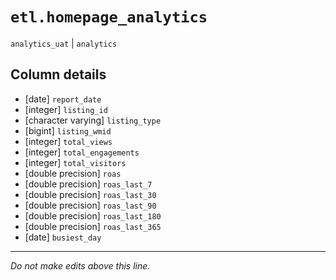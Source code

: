 # `etl.homepage_analytics`
`analytics_uat` | `analytics`

## Column details
* [date]      `report_date`
* [integer]   `listing_id`
* [character varying] `listing_type`
* [bigint]    `listing_wmid`
* [integer]   `total_views`
* [integer]   `total_engagements`
* [integer]   `total_visitors`
* [double precision] `roas`
* [double precision] `roas_last_7`
* [double precision] `roas_last_30`
* [double precision] `roas_last_90`
* [double precision] `roas_last_180`
* [double precision] `roas_last_365`
* [date]      `busiest_day`

-------------------------------------------------------------------------------
*Do not make edits above this line.*
